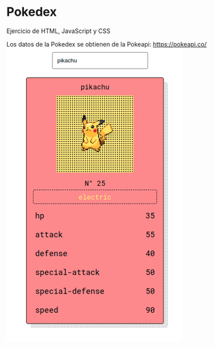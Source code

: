 # Pokedex
Ejercicio de HTML, JavaScript y CSS

Los datos de la Pokedex se obtienen de la Pokeapi: https://pokeapi.co/
![img](./img/pokedex.png)





